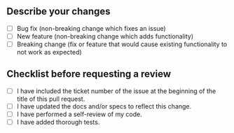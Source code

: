 ## Describe your changes

- [ ] Bug fix (non-breaking change which fixes an issue)
- [ ] New feature (non-breaking change which adds functionality)
- [ ] Breaking change (fix or feature that would cause existing functionality to not work as expected)

## Checklist before requesting a review

- [ ] I have included the ticket number of the issue at the beginning of the title of this pull request.
- [ ] I have updated the docs and/or specs to reflect this change.
- [ ] I have performed a self-review of my code.
- [ ] I have added thorough tests.
